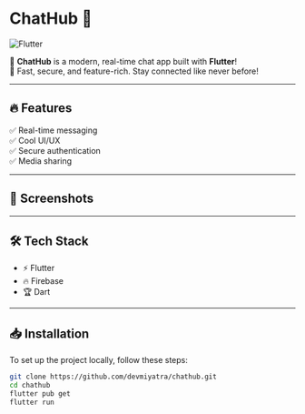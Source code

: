 # ChatHub 🚀  
![Flutter](https://img.shields.io/badge/Made_with-Flutter-blue?style=for-the-badge&logo=flutter)

💬 **ChatHub** is a modern, real-time chat app built with **Flutter**!  
🚀 Fast, secure, and feature-rich. Stay connected like never before!

---

## 🔥 Features  
✅ Real-time messaging  
✅ Cool UI/UX  
✅ Secure authentication  
✅ Media sharing  

---

## 📸 Screenshots  


---

## 🛠 Tech Stack  
- ⚡ Flutter  
- 🔥 Firebase  
- 🏆 Dart  

---

## 📥 Installation  
To set up the project locally, follow these steps:  
```sh
git clone https://github.com/devmiyatra/chathub.git
cd chathub
flutter pub get
flutter run
